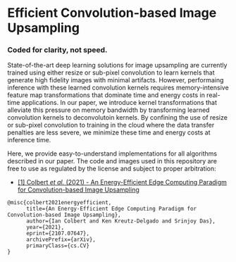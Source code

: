 # Efficient Convolution-based Image Upsampling
### Coded for clarity, not speed.

State-of-the-art deep learning solutions for image upsampling are currently trained using either resize or sub-pixel convolution to learn kernels that generate high fidelity images with minimal artifacts. However, performaing inference with these learned convolution kernels requires memory-intensive feature map transformations that dominate time and energy costs in real-time applications. In our paper, we introduce kernel transformations that alleviate this pressure on memory bandwidth by transforming learned convolution kernels to deconvolutoin kernels. By confining the use of resize or sub-pixel convolution to training in the cloud where the data transfer penalties are less severe, we minimize these time and energy costs at inference time.

Here, we provide easy-to-understand implementations for all algorithms described in our paper. The code and images used in this repository are free to use as regulated by the license and subject to proper arbitration:

- [[1] Colbert *et al.* (2021) - An Energy-Efficient Edge Computing Paradigm for Convolution-based Image Upsampling](https://arxiv.org/abs/2107.07647)

```
@misc{colbert2021energyefficient,
      title={An Energy-Efficient Edge Computing Paradigm for Convolution-based Image Upsampling}, 
      author={Ian Colbert and Ken Kreutz-Delgado and Srinjoy Das},
      year={2021},
      eprint={2107.07647},
      archivePrefix={arXiv},
      primaryClass={cs.CV}
}
```
